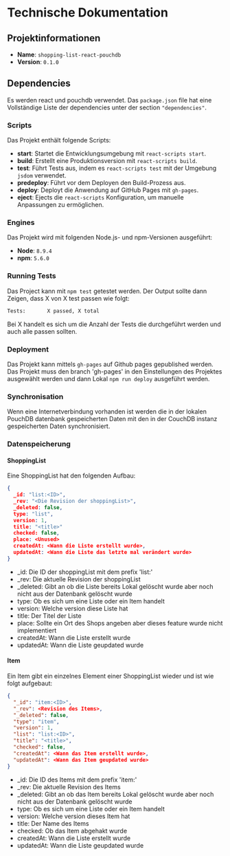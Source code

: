 # Technische Dokumentation

## Projektinformationen

- **Name**: `shopping-list-react-pouchdb`
- **Version**: `0.1.0`

## Dependencies

Es werden react und pouchdb verwendet. Das `package.json` file hat eine Vollständige Liste der dependencies unter der section `"dependencies"`.

### Scripts

Das Projekt enthält folgende Scripts:

- **start**: Startet die Entwicklungsumgebung mit `react-scripts start`.
- **build**: Erstellt eine Produktionsversion mit `react-scripts build`.
- **test**: Führt Tests aus, indem es `react-scripts test` mit der Umgebung `jsdom` verwendet.
- **predeploy**: Führt vor dem Deployen den Build-Prozess aus.
- **deploy**: Deployt die Anwendung auf GitHub Pages mit `gh-pages`.
- **eject**: Ejects die `react-scripts` Konfiguration, um manuelle Anpassungen zu ermöglichen.

### Engines

Das Projekt wird mit folgenden Node.js- und npm-Versionen ausgeführt:

- **Node**: `8.9.4`
- **npm**: `5.6.0`

### Running Tests

Das Project kann mit `npm test` getestet werden.
Der Output sollte dann Zeigen, dass X von X test passen wie folgt:

```bash
Tests:       X passed, X total
```

Bei X handelt es sich um die Anzahl der Tests die durchgeführt werden und auch alle passen sollten.

### Deployment

Das Projekt kann mittels `gh-pages` auf Github pages gepublished werden. Das Projekt muss den branch 'gh-pages' in den Einstellungen des Projektes ausgewählt werden und dann Lokal `npm run deploy` ausgeführt werden.

### Synchronisation

Wenn eine Internetverbindung vorhanden ist werden die in der lokalen PouchDB datenbank gespeicherten Daten mit den in der CouchDB instanz gespeicherten Daten synchronisiert.

### Datenspeicherung

#### ShoppingList

Eine ShoppingList hat den folgenden Aufbau:

```json
{
  _id: "list:<ID>",
  _rev: "<Die Revision der shoppingList>",
  _deleted: false,
  type: "list",
  version: 1,
  title: "<title>"
  checked: false,
  place: <Unused>
  createdAt: <Wann die Liste erstellt wurde>,
  updatedAt: <Wann die Liste das letzte mal verändert wurde>
}
```

- \_id: Die ID der shoppingList mit dem prefix 'list:'
- \_rev: Die aktuelle Revision der shoppingList
- \_deleted: Gibt an ob die Liste bereits Lokal gelöscht wurde aber noch nicht aus der Datenbank gelöscht wurde
- type: Ob es sich um eine Liste oder ein Item handelt
- version: Welche version diese Liste hat
- title: Der Titel der Liste
- place: Sollte ein Ort des Shops angeben aber dieses feature wurde nicht implementiert
- createdAt: Wann die Liste erstellt wurde
- updatedAt: Wann die Liste geupdated wurde

#### Item

Ein Item gibt ein einzelnes Element einer ShoppingList wieder und ist wie folgt aufgebaut:

```json
{
  "_id": "item:<ID>",
  "_rev": <Revision des Items>,
  "_deleted": false,
  "type": "item",
  "version": 1,
  "list": "list:<ID>",
  "title": "<title>",
  "checked": false,
  "createdAt": <Wann das Item erstellt wurde>,
  "updatedAt": <Wann das Item geupdated wurde>
}
```

- \_id: Die ID des Items mit dem prefix 'item:'
- \_rev: Die aktuelle Revision des Items
- \_deleted: Gibt an ob das Item bereits Lokal gelöscht wurde aber noch nicht aus der Datenbank gelöscht wurde
- type: Ob es sich um eine Liste oder ein Item handelt
- version: Welche version dieses Item hat
- title: Der Name des Items
- checked: Ob das Item abgehakt wurde
- createdAt: Wann die Liste erstellt wurde
- updatedAt: Wann die Liste geupdated wurde
